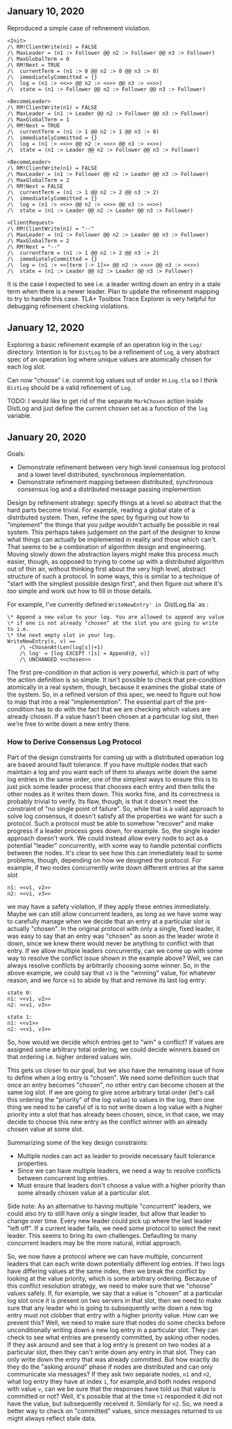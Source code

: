 ## January 10, 2020

Reproduced a simple case of refinement violation.

```
<Init>
/\ RM!ClientWrite(n1) = FALSE
/\ MaxLeader = (n1 :> Follower @@ n2 :> Follower @@ n3 :> Follower)
/\ MaxGlobalTerm = 0
/\ RM!Next = TRUE
/\  currentTerm = (n1 :> 0 @@ n2 :> 0 @@ n3 :> 0)
/\  immediatelyCommitted = {}
/\  log = (n1 :> <<>> @@ n2 :> <<>> @@ n3 :> <<>>)
/\  state = (n1 :> Follower @@ n2 :> Follower @@ n3 :> Follower)

<BecomeLeader>
/\ RM!ClientWrite(n1) = FALSE
/\ MaxLeader = (n1 :> Leader @@ n2 :> Follower @@ n3 :> Follower)
/\ MaxGlobalTerm = 1
/\ RM!Next = TRUE
/\  currentTerm = (n1 :> 1 @@ n2 :> 1 @@ n3 :> 0)
/\  immediatelyCommitted = {}
/\  log = (n1 :> <<>> @@ n2 :> <<>> @@ n3 :> <<>>)
/\  state = (n1 :> Leader @@ n2 :> Follower @@ n3 :> Follower)

<BecomeLeader>
/\ RM!ClientWrite(n1) = FALSE
/\ MaxLeader = (n1 :> Follower @@ n2 :> Leader @@ n3 :> Follower)
/\ MaxGlobalTerm = 2
/\ RM!Next = FALSE
/\  currentTerm = (n1 :> 1 @@ n2 :> 2 @@ n3 :> 2)
/\  immediatelyCommitted = {}
/\  log = (n1 :> <<>> @@ n2 :> <<>> @@ n3 :> <<>>)
/\  state = (n1 :> Leader @@ n2 :> Leader @@ n3 :> Follower)

<ClientRequest>
/\ RM!ClientWrite(n1) = "--"
/\ MaxLeader = (n1 :> Follower @@ n2 :> Leader @@ n3 :> Follower)
/\ MaxGlobalTerm = 2
/\ RM!Next = "--"
/\  currentTerm = (n1 :> 1 @@ n2 :> 2 @@ n3 :> 2)
/\  immediatelyCommitted = {}
/\  log = (n1 :> <<[term |-> 1]>> @@ n2 :> <<>> @@ n3 :> <<>>)
/\  state = (n1 :> Leader @@ n2 :> Leader @@ n3 :> Follower)
```

It is the case I expected to see i.e. a leader writing down an entry in a stale term when there is a newer leader. Plan to update the refinement mapping to try to handle this case. TLA+ Toolbox Trace Explorer is very helpful for debugging refinement checking violations.

## January 12, 2020

Exploring a basic refinement example of an operation log in the `Log/` directory. Intention is for `DistLog` to be a refinement of `Log`, a very abstract spec of an operation log where unique values are atomically chosen for each log slot.

Can now "choose" i.e. commit log values out of order in `Log.tla` so I think `DistLog` should be a valid refinement of `Log`.

TODO: I would like to get rid of the separate `MarkChosen` action inside DistLog and just define the current chosen set as a function of the `log` variable. 

## January 20, 2020

Goals:

 - Demonstrate refinement between very high level consensus log protocol and a lower level distributed, synchronous implementation. 
 - Demonstrate refinement mapping between distributed, synchronous consensus log and a distributed message passing implemention

Design by refinement strategy: specify things at a level so abstract that the hard parts become trivial. For example, reading a global state of a distributed system. Then, refine the spec by figuring out how to "implement" the things that you judge wouldn't actually be possible in real system. This perhaps takes judgement on the part of the designer to know what things can actually be implemented in reality and those which can't. That seems to be a combination of algorithm design and engineering. Moving slowly down the abstraction layers might make this process much easier, though, as opposed to trying to come up with a distributed algorithm out of thin air, without thinking first about the very high level, abstract structure of such a protocol. In some ways, this is similar to a technique of "start with the simplest possible design first", and then figure out where it's *too* simple and work out how to fill in those details.

For example, I've currently defined `WriteNewEntry' in `DistLog.tla` as :

```tla
\* Append a new value to your log. You are allowed to append any value
\* if one is not already "chosen" at the slot you are going to write to i.e.
\* the next empty slot in your log.
WriteNewEntry(s, v) ==
    /\ ~ChosenAt(Len(log[s])+1)
    /\ log' = [log EXCEPT ![s] = Append(@, v)]
    /\ UNCHANGED <<chosen>>
```

The first pre-condition in that action is very powerful, which is part of why the action definition is so simple. It isn't possible to check that pre-condition atomically in a real system, though, because it examines the global state of the system. So, in a refined version of this spec, we need to figure out how to map that into a real "implementation". The essential part of the pre-condition has to do with the fact that we are checking which values are already chosen. If a value hasn't been chosen at a particular log slot, then we're free to write down a new entry there.

### How to Derive Consensus Log Protocol

Part of the design constraints for coming up with a distributed operation log are based around fault tolerance. If you have multiple nodes that each maintain a log and you want each of them to always write down the same log entries in the same order, one of the simplest ways to ensure this is to just pick some leader process that chooses each entry and then tells the other nodes as it writes them down. This works fine, and its correctness is probably trivial to verify. Its flaw, though, is that it doesn't meet the constraint of "no single point of failure". So, while that is a valid approach to solve log consensus, it doesn't satisfy all the properties we want for such a protocol. Such a protocol must be able to somehow "recover" and make progress if a leader process goes down, for example. So, the single leader approach doesn't work. We could instead allow every node to act as a potential "leader" concurrently, with some way to handle potential conflicts between the nodes. It's clear to see how this can immediately lead to some problems, though, depending on how we designed the protocol. For example, if two nodes concurrently write down different entries at the same slot

```
n1: <<v1, v2>>
n2: <<v1, v3>>
```
we may have a safety violation, if they apply these entries immediately. Maybe we can still allow concurrent leaders, as long as we have some way to carefully manage when we decide that an entry at a particular slot is actually "chosen". In the original protocol with only a single, fixed leader, it was easy to say that an entry was "chosen" as soon as the leader wrote it down, since we knew there would never be anything to conflict with that entry. If we allow multiple leaders concurrently, can we come up with some way to resolve the conflict issue shown in the example above? Well, we can always resolve conflicts by arbitrarily choosing some winner. So, in the above example, we could say that `v3` is the "winning" value, for whatever reason, and we force `n1` to abide by that and remove its last log entry:
```
state 0:
n1: <<v1, v2>>
n2: <<v1, v3>>

state 1:
n1: <<v1>>
n2: <<v1, v3>>
```
So, how would we decide which entries get to "win" a conflict? If values are assigned some arbitrary total ordering, we could decide winners based on that ordering i.e. higher ordered values win.

This gets us closer to our goal, but we also have the remaining issue of how to define when a log entry is "chosen". We need some definition such that once an entry becomes "chosen", no other entry can become chosen at the same log slot. If we are going to give some arbitrary total order (let's call this ordering the "priority" of the log value) to values in the log, then one thing we need to be careful of is to not write down a log value with a higher priority into a slot that has already been chosen, since, in that case, we may decide to choose this new entry as the conflict winner with an already chosen value at some slot. 

Summarizing some of the key design constraints:

- Multiple nodes can act as leader to provide necessary fault tolerance properties.
- Since we can have multiple leaders, we need a way to resolve conflicts between concurrent log entries.
- Must ensure that leaders don't choose a value with a higher priority than some already chosen value at a particular slot.

Side note: As an alternative to having multiple "concurrent" leaders, we could also try to still have only a single leader, but allow that leader to change over time. Every new leader could pick up where the last leader "left off". If a current leader fails, we need some protocol to select the next leader. This seems to bring its own challenges. Defaulting to many concurrent leaders may be the more natural, initial approach.

So, we now have a protocol where we can have multiple, concurrent leaders that can each write down potentially different log entries. If two logs have differing values at the same index, then we break the conflict by looking at the value priority, which is some arbitrary ordering. Because of this conflict resolution strategy, we need to make sure that we "choose" values safely. If, for example, we say that a value is "chosen" at a particular log slot once it is present on two servers in that slot, then we need to make sure that any leader who is going to subsequently write down a new log entry must not clobber that entry with a higher priority value. How can we prevent this? Well, we need to make sure that nodes do some checks before unconditionally writing down a new log entry in a particular slot. They can check to see what entries are presently committed, by asking other nodes. If they ask around and see that a log entry is present on two nodes at a particular slot, then they can't write down any entry in that slot. They can only write down the entry that was already committed. But how exactly do they do the "asking around" phase if nodes are distributed and can only communicate via messages? If they ask two separate nodes, `n1` and `n2`, what log entry they have at index `i`, for example,and both nodes respond with value `v`, can we be sure that the responses have told us that value is committed or not? Well, it's possible that at the time `n1` responded it did not have the value, but subsequently received it. Similarly for `n2`. So, we need a better way to check on "committed" values, since messages returned to us might always reflect stale data.

